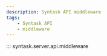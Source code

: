 ```yaml
---
description: Syntask API middleware
tags:
    - Syntask API
    - middleware
---
```


::: syntask.server.api.middleware